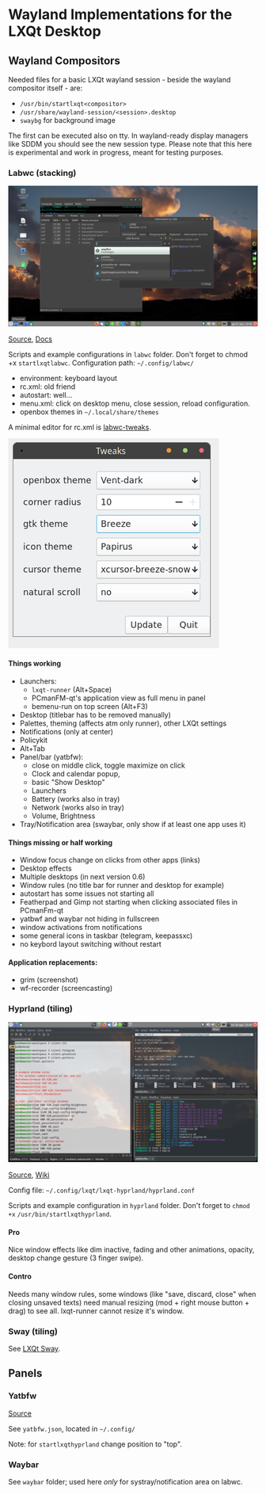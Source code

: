 # Wayland Implementations for the LXQt Desktop

## Wayland Compositors

Needed files for a basic LXQt wayland session - beside the wayland compositor itself - are:

* `/usr/bin/startlxqt<compositor>`
* `/usr/share/wayland-session/<session>.desktop`
* `swaybg` for background image

The first can be executed also on tty. In wayland-ready display managers like SDDM you should see the new session type.
Please note that this here is experimental and work in progress, meant for testing purposes.


### Labwc (stacking)

![Screenshot labwc](labwc.png)


[Source](https://github.com/labwc/labwc#readme), [Docs](https://labwc.github.io/index.html)


Scripts and example configurations in `labwc` folder.  Don't forget to chmod +x `startlxqtlabwc`.
Configuration path: `~/.config/labwc/`

* environment: keyboard layout
* rc.xml: old friend
* autostart: well...
* menu.xml: click on desktop menu, close session, reload configuration.
* openbox themes in `~/.local/share/themes`

A minimal editor for rc.xml is [labwc-tweaks](https://github.com/labwc/labwc-tweaks).

![labwc-tweaks](tweaks.png)

#### Things working

* Launchers:
  * `lxqt-runner` (Alt+Space)
  * PCmanFM-qt's application view as full menu in panel
  *  bemenu-run on top screen (Alt+F3)
* Desktop (titlebar has to be removed manually)
* Palettes, theming (affects atm only runner), other LXQt settings
* Notifications (only at center)
* Policykit
* Alt+Tab
* Panel/bar (yatbfw):
  * close on middle click, toggle maximize on click
  * Clock and calendar popup,
  * basic "Show Desktop"
  * Launchers
  * Battery (works also in tray)
  * Network (works also in tray)
  * Volume, Brightness
* Tray/Notification area (swaybar, only show if at least one app uses it)

#### Things missing or half working

* Window focus change on clicks from other apps (links)
* Desktop effects
* Multiple desktops (in next version 0.6)
* Window rules (no title bar for runner and desktop for example)
* autostart has some issues not starting all
* Featherpad and Gimp not starting when clicking associated files in PCmanFm-qt
* yatbwf and waybar not hiding in fullscreen
* window activations from notifications
* some general icons in taskbar (telegram, keepassxc)
* no keybord layout switching without restart

#### Application replacements:

* grim (screenshot)
* wf-recorder (screencasting)


### Hyprland (tiling)

![Screenshot Hyprland](hyprland.png)

[Source](https://github.com/hyprwm/Hyprland#readme), [Wiki](https://wiki.hyprland.org/Configuring/Basic-Config/)

Config file: `~/.config/lxqt/lxqt-hyprland/hyprland.conf`

Scripts and example configuration in `hyprland` folder. Don't forget to `chmod +x`  `/usr/bin/startlxqthyprland`.

#### Pro

Nice window effects like dim inactive, fading and other animations, opacity, desktop change gesture (3 finger swipe).

#### Contro

Needs many window rules, some windows (like "save, discard, close" when closing unsaved texts) need manual resizing (mod + right mouse button + drag) to see all. lxqt-runner cannot resize it's window.


### Sway (tiling)

See [LXQt Sway](https://github.com/selairi/lxqt-sway).
## Panels

### Yatbfw

[Source](https://github.com/selairi/yatbfw)

See `yatbfw.json`, located in `~/.config/	`

Note: for `startlxqthyprland` change  position to "top".

### Waybar

See `waybar` folder; used here _only_ for systray/notification area on labwc.




